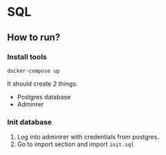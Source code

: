 # SQL

## How to run?

### Install tools

```shell
docker-compose up
```

It should create 2 things:
- Postgres database
- Adminrer

### Init database

1. Log into adminirer with credentials from postgres.
2. Go to import section and import `init.sql`